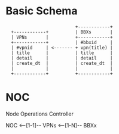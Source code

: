 
# Basic Schema
```
                          +------------+
  +------------+          | BBXs       |
  | VPNs       |          +------------+
  +------------+          | #bbxid     |
  | #vpnid     | <------- + vpn(title) |
  | title      |          | title      |
  | detail     |          | detail     |
  | create_dt  |          | create_dt  |
  |            |          |            |
  +------------+          +------------+
```

# NOC
Node Operations Controller

  NOC <--[1-1]-- VPNs <--[1-N]-- BBXx
